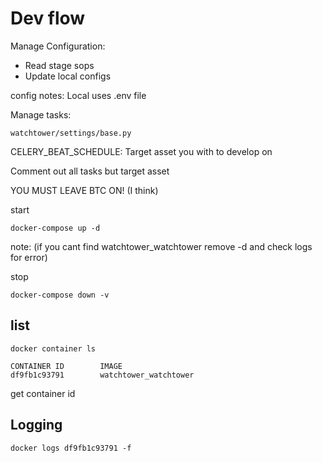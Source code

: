 # Dev flow

Manage Configuration:

* Read stage sops
* Update local configs

config notes:
    Local uses .env file

Manage tasks:
```
watchtower/settings/base.py
```

CELERY_BEAT_SCHEDULE:
    Target asset you with to develop on

Comment out all tasks but target asset

YOU MUST LEAVE BTC ON! (I think)

start
```
docker-compose up -d
```

note: (if you cant find watchtower_watchtower remove -d and check logs for error)

stop
```
docker-compose down -v
```

## list

```
docker container ls
```

```
CONTAINER ID        IMAGE
df9fb1c93791        watchtower_watchtower  
```

get container id

## Logging

```
docker logs df9fb1c93791 -f
```

